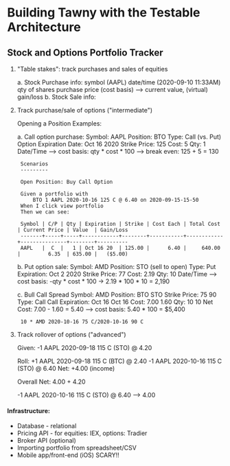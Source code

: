 # Building Tawny with the Testable Architecture

## Stock and Options Portfolio Tracker

1. "Table stakes": track purchases and sales of equities

    a. Stock Purchase info:
        symbol (AAPL)
        date/time (2020-09-10 11:33AM)
        qty of shares
        purchase price (cost basis)
        --> current value, (virtual) gain/loss
    b. Stock Sale info:

2. Track purchase/sale of options ("intermediate")

   Opening a Position Examples:

    a. Call option purchase:
        Symbol: AAPL
        Position: BTO
        Type: Call (vs. Put)
        Option Expiration Date: Oct 16 2020
        Strike Price: 125
        Cost: 5
        Qty: 1
        Date/Time
        --> cost basis: qty * cost * 100
        --> break even: 125 + 5 = 130

        Scenarios
        ---------

        Open Position: Buy Call Option

        Given a portfolio with
            BTO 1 AAPL 2020-10-16 125 C @ 6.40 on 2020-09-15-15-50
        When I click view portfolio
        Then we can see:

        Symbol | C/P | Qty | Expiration | Strike | Cost Each | Total Cost | Current Price | Value  | Gain/Loss
        -------+-----+-----+------------+--------+-----------+------------+---------------+--------+----------
        AAPL   |  C  |   1 | Oct 16 20  | 125.00 |      6.40 |     640.00 |         6.35  | 635.00 |   ($5.00)

    b. Put option sale:
        Symbol: AMD
        Position: STO (sell to open)
        Type: Put
        Expiration: Oct 2 2020
        Strike Price: 77
        Cost: 2.19
        Qty: 10
        Date/Time
        --> cost basis: -qty * cost * 100 -> 2.19 * 100 * 10 = 2,190

    c. Bull Call Spread
        Symbol: AMD
        Position:       BTO           STO
        Strike Price:   75            90
        Type:           Call          Call
        Expiration:     Oct 16        Oct 16
        Cost:           7.00          1.60
        Qty:            10            10
        Net Cost:          7.00 - 1.60 = 5.40
        --> cost basis: 5.40 * 100 = $5,400

        10 * AMD 2020-10-16 75 C/2020-10-16 90 C

3. Track rollover of options ("advanced")

   Given: -1 AAPL 2020-09-18 115 C (STO) @ 4.20

   Roll:
      +1 AAPL 2020-09-18 115 C (BTC) @ 2.40
      -1 AAPL 2020-10-16 115 C (STO) @ 6.40
      Net:                            +4.00 (income)

   Overall Net: 4.00 + 4.20

   -1 AAPL 2020-10-16 115 C (STO) @ 6.40 --> 4.00

#### Infrastructure:

* Database - relational
* Pricing API - for equities: IEX, options: Tradier
* Broker API (optional)
* Importing portfolio from spreadsheet/CSV
* Mobile app/front-end (iOS) SCARY!!
